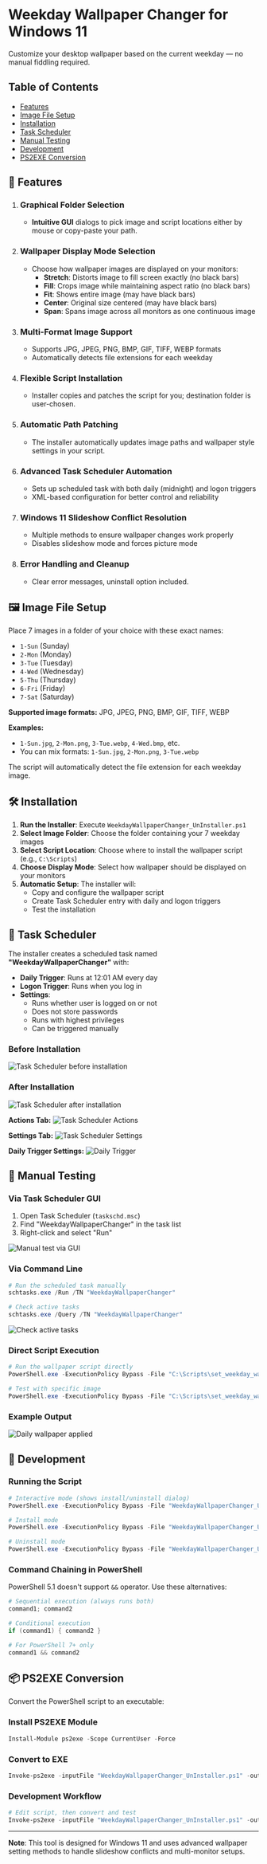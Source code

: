 # Weekday Wallpaper Changer for Windows 11

Customize your desktop wallpaper based on the current weekday — no manual fiddling required.

## Table of Contents

- [Features](#-features)
- [Image File Setup](#️-image-file-setup)
- [Installation](#-installation)
- [Task Scheduler](#-task-scheduler)
- [Manual Testing](#-manual-testing)
- [Development](#-development)
- [PS2EXE Conversion](#-ps2exe-conversion)

## 🚀 Features

1. ### Graphical Folder Selection
   - **Intuitive GUI** dialogs to pick image and script locations either by mouse or copy-paste your path.

2. ### Wallpaper Display Mode Selection
   - Choose how wallpaper images are displayed on your monitors:
     - **Stretch**: Distorts image to fill screen exactly (no black bars)
     - **Fill**: Crops image while maintaining aspect ratio (no black bars)
     - **Fit**: Shows entire image (may have black bars)
     - **Center**: Original size centered (may have black bars)
     - **Span**: Spans image across all monitors as one continuous image

3. ### Multi-Format Image Support
   - Supports JPG, JPEG, PNG, BMP, GIF, TIFF, WEBP formats
   - Automatically detects file extensions for each weekday

4. ### Flexible Script Installation
   - Installer copies and patches the script for you; destination folder is user-chosen.

5. ### Automatic Path Patching
   - The installer automatically updates image paths and wallpaper style settings in your script.

6. ### Advanced Task Scheduler Automation
   - Sets up scheduled task with both daily (midnight) and logon triggers
   - XML-based configuration for better control and reliability

7. ### Windows 11 Slideshow Conflict Resolution
   - Multiple methods to ensure wallpaper changes work properly
   - Disables slideshow mode and forces picture mode

8. ### Error Handling and Cleanup
   - Clear error messages, uninstall option included.

## 🖼️ Image File Setup

Place 7 images in a folder of your choice with these exact names:

- `1-Sun` (Sunday)
- `2-Mon` (Monday) 
- `3-Tue` (Tuesday)
- `4-Wed` (Wednesday)
- `5-Thu` (Thursday)
- `6-Fri` (Friday)
- `7-Sat` (Saturday)

**Supported image formats:** JPG, JPEG, PNG, BMP, GIF, TIFF, WEBP

**Examples:**
- `1-Sun.jpg`, `2-Mon.png`, `3-Tue.webp`, `4-Wed.bmp`, etc.
- You can mix formats: `1-Sun.jpg`, `2-Mon.png`, `3-Tue.webp`

The script will automatically detect the file extension for each weekday image.

## 🛠️ Installation

1. **Run the Installer**: Execute `WeekdayWallpaperChanger_UnInstaller.ps1`
2. **Select Image Folder**: Choose the folder containing your 7 weekday images
3. **Select Script Location**: Choose where to install the wallpaper script (e.g., `C:\Scripts`)
4. **Choose Display Mode**: Select how wallpaper should be displayed on your monitors
5. **Automatic Setup**: The installer will:
   - Copy and configure the wallpaper script
   - Create Task Scheduler entry with daily and logon triggers
   - Test the installation

## 📅 Task Scheduler

The installer creates a scheduled task named **"WeekdayWallpaperChanger"** with:

- **Daily Trigger**: Runs at 12:01 AM every day
- **Logon Trigger**: Runs when you log in
- **Settings**: 
  - Runs whether user is logged on or not
  - Does not store passwords
  - Runs with highest privileges
  - Can be triggered manually

### Before Installation
![Task Scheduler before installation](pics/png/Task_Scheduler_before_installation.png)

### After Installation
![Task Scheduler after installation](pics/png/Task_Scheduler_after_installation.png)

**Actions Tab:**
![Task Scheduler Actions](pics/png/Task_Scheduler_after_installation_Actions.png)

**Settings Tab:**
![Task Scheduler Settings](pics/png/Task_Scheduler_after_installation_Settings.png)

**Daily Trigger Settings:**
![Daily Trigger](pics/png/Task_Scheduler_trigger_daily_and_at_log_on.png)

## 🔧 Manual Testing

### Via Task Scheduler GUI
1. Open Task Scheduler (`taskschd.msc`)
2. Find "WeekdayWallpaperChanger" in the task list
3. Right-click and select "Run"

![Manual test via GUI](pics/png/Task_Scheduler_run_manually_to_test.png)

### Via Command Line
```powershell
# Run the scheduled task manually
schtasks.exe /Run /TN "WeekdayWallpaperChanger"

# Check active tasks
schtasks.exe /Query /TN "WeekdayWallpaperChanger"
```

![Check active tasks](pics/png/Task_Scheduler_check_Active_Tasks.png)

### Direct Script Execution
```powershell
# Run the wallpaper script directly
PowerShell.exe -ExecutionPolicy Bypass -File "C:\Scripts\set_weekday_wallpaper.ps1"

# Test with specific image
PowerShell.exe -ExecutionPolicy Bypass -File "C:\Scripts\set_weekday_wallpaper.ps1" -ImagePath "C:\Images\1-Sun.jpg"
```

### Example Output
![Daily wallpaper applied](pics/png/daily_wallpaper_applied__today_is_Thursday.png)

## 🔧 Development

### Running the Script
```powershell
# Interactive mode (shows install/uninstall dialog)
PowerShell.exe -ExecutionPolicy Bypass -File "WeekdayWallpaperChanger_UnInstaller.ps1"

# Install mode
PowerShell.exe -ExecutionPolicy Bypass -File "WeekdayWallpaperChanger_UnInstaller.ps1" -Install

# Uninstall mode  
PowerShell.exe -ExecutionPolicy Bypass -File "WeekdayWallpaperChanger_UnInstaller.ps1" -Uninstall
```

### Command Chaining in PowerShell
PowerShell 5.1 doesn't support `&&` operator. Use these alternatives:

```powershell
# Sequential execution (always runs both)
command1; command2

# Conditional execution
if (command1) { command2 }

# For PowerShell 7+ only
command1 && command2
```

## 📦 PS2EXE Conversion

Convert the PowerShell script to an executable:

### Install PS2EXE Module
```powershell
Install-Module ps2exe -Scope CurrentUser -Force
```

### Convert to EXE
```powershell
Invoke-ps2exe -inputFile "WeekdayWallpaperChanger_UnInstaller.ps1" -outputFile "WeekdayWallpaperChanger.exe" -iconFile "pics\ico\WeekdayWallpaperChanger.ico" -noConsole
```

### Development Workflow
```powershell
# Edit script, then convert and test
Invoke-ps2exe -inputFile "WeekdayWallpaperChanger_UnInstaller.ps1" -outputFile "WeekdayWallpaperChanger.exe" -iconFile "pics\ico\WeekdayWallpaperChanger.ico" -noConsole; .\WeekdayWallpaperChanger.exe
```

---

**Note**: This tool is designed for Windows 11 and uses advanced wallpaper setting methods to handle slideshow conflicts and multi-monitor setups.
